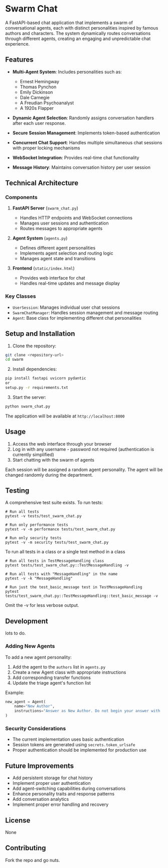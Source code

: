 # Swarm Chat

A FastAPI-based chat application that implements a swarm of conversational agents, each with distinct personalities inspired by famous authors and characters. The system dynamically routes conversations through different agents, creating an engaging and unpredictable chat experience.

## Features

- **Multi-Agent System**: Includes personalities such as:
  - Ernest Hemingway
  - Thomas Pynchon
  - Emily Dickinson
  - Dale Carnegie
  - A Freudian Psychoanalyst
  - A 1920s Flapper

- **Dynamic Agent Selection**: Randomly assigns conversation handlers after each user response.
- **Secure Session Management**: Implements token-based authentication
- **Concurrent Chat Support**: Handles multiple simultaneous chat sessions with proper locking mechanisms
- **WebSocket Integration**: Provides real-time chat functionality
- **Message History**: Maintains conversation history per user session

## Technical Architecture

### Components

1. **FastAPI Server** (`swarm_chat.py`)
   - Handles HTTP endpoints and WebSocket connections
   - Manages user sessions and authentication
   - Routes messages to appropriate agents

2. **Agent System** (`agents.py`)
   - Defines different agent personalities
   - Implements agent selection and routing logic
   - Manages agent state and transitions

3. **Frontend** (`static/index.html`)
   - Provides web interface for chat
   - Handles real-time updates and message display

### Key Classes

- `UserSession`: Manages individual user chat sessions
- `SwarmChatManager`: Handles session management and message routing
- `Agent`: Base class for implementing different chat personalities

## Setup and Installation

1. Clone the repository:
```bash
git clone <repository-url>
cd swarm
```

2. Install dependencies:
```bash
pip install fastapi uvicorn pydantic
or
setup.py -r requirements.txt
```

3. Start the server:
```bash
python swarm_chat.py
```

The application will be available at `http://localhost:8000`

## Usage

1. Access the web interface through your browser
2. Log in with any username - password not required (authentication is currently simplified)
3. Start chatting with the swarm of agents

Each session will be assigned a random agent personality. The agent will be changed randomly during the department.

## Testing
A comprehensive test suite exists. To run tests:
~~~
# Run all tests
pytest -v tests/test_swarm_chat.py

# Run only performance tests
pytest -v -m performance tests/test_swarm_chat.py

# Run only security tests
pytest -v -m security tests/test_swarm_chat.py
~~~
To run all tests in a class or a single test method in a class
~~~
# Run all tests in TestMessageHandling class
pytest tests/test_swarm_chat.py::TestMessageHandling -v

# Run all tests with "MessageHandling" in the name
pytest -v -k "MessageHandling"

# Run just the test_basic_message test in TestMessageHandling
pytest tests/test_swarm_chat.py::TestMessageHandling::test_basic_message -v
~~~
Omit the -v for less verbose output.

## Development
lots to do.

### Adding New Agents

To add a new agent personality:

1. Add the agent to the `authors` list in `agents.py`
2. Create a new Agent class with appropriate instructions
3. Add corresponding transfer functions
4. Update the triage agent's function list

Example:
```python
new_agent = Agent(
    name="New Author",
    instructions="Answer as New Author. Do not begin your answer with 'Ah'."
)
```

### Security Considerations

- The current implementation uses basic authentication
- Session tokens are generated using `secrets.token_urlsafe`
- Proper authentication should be implemented for production use

## Future Improvements

- Add persistent storage for chat history
- Implement proper user authentication
- Add agent-switching capabilities during conversations
- Enhance personality traits and response patterns
- Add conversation analytics
- Implement proper error handling and recovery

## License

None

## Contributing

Fork the repo and go nuts.
